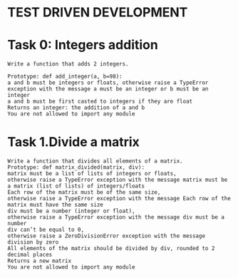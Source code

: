 # TEST DRIVEN DEVELOPMENT
# Task 0: Integers addition
    Write a function that adds 2 integers.

    Prototype: def add_integer(a, b=98):
    a and b must be integers or floats, otherwise raise a TypeError exception with the message a must be an integer or b must be an integer
    a and b must be first casted to integers if they are float
    Returns an integer: the addition of a and b
    You are not allowed to import any module
# Task  1.Divide a matrix
    Write a function that divides all elements of a matrix.
    Prototype: def matrix_divided(matrix, div):
    matrix must be a list of lists of integers or floats,
    otherwise raise a TypeError exception with the message matrix must be a matrix (list of lists) of integers/floats
    Each row of the matrix must be of the same size,
    otherwise raise a TypeError exception with the message Each row of the matrix must have the same size
    div must be a number (integer or float),
    otherwise raise a TypeError exception with the message div must be a number
    div can’t be equal to 0,
    otherwise raise a ZeroDivisionError exception with the message division by zero
    All elements of the matrix should be divided by div, rounded to 2 decimal places
    Returns a new matrix
    You are not allowed to import any module